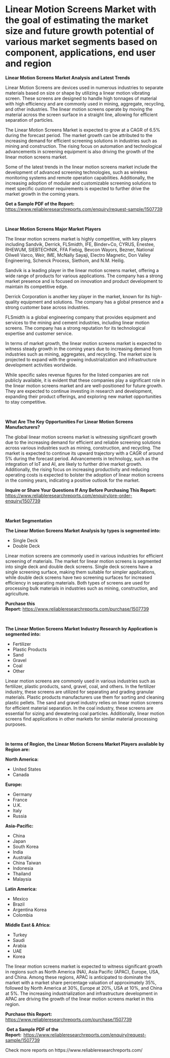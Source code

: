 <p><h1>Linear Motion Screens Market with the goal of estimating the market size and future growth potential of various market segments based on component, applications, end user and region</h1></p><p><strong>Linear Motion Screens Market Analysis and Latest Trends</strong></p>
<p><p>Linear Motion Screens are devices used in numerous industries to separate materials based on size or shape by utilizing a linear motion vibrating screen. These screens are designed to handle high tonnages of material with high efficiency and are commonly used in mining, aggregate, recycling, and other industries. The linear motion screens operate by moving the material across the screen surface in a straight line, allowing for efficient separation of particles.</p><p>The Linear Motion Screens Market is expected to grow at a CAGR of 6.5% during the forecast period. The market growth can be attributed to the increasing demand for efficient screening solutions in industries such as mining and construction. The rising focus on automation and technological advancements in screening equipment is also driving the growth of the linear motion screens market.</p><p>Some of the latest trends in the linear motion screens market include the development of advanced screening technologies, such as wireless monitoring systems and remote operation capabilities. Additionally, the increasing adoption of modular and customizable screening solutions to meet specific customer requirements is expected to further drive the market growth in the coming years.</p></p>
<p><strong>Get a Sample PDF of the Report:&nbsp;</strong> <a href="https://www.reliableresearchreports.com/enquiry/request-sample/1507739">https://www.reliableresearchreports.com/enquiry/request-sample/1507739</a></p>
<p>&nbsp;</p>
<p><strong>Linear Motion Screens Major Market Players</strong></p>
<p><p>The linear motion screens market is highly competitive, with key players including Sandvik, Derrick, FLSmidth, IFE, Binder+Co, CYRUS, Enestee, RHEWUM, SIEBTECHNIK, FFA Fiebig, Bevcon Wayors, Bezner, National Oilwell Varco, Weir, IME, McNally Sayaji, Electro Magnetic, Don Valley Engineering, Schenck Process, Siethom, and N.M. Heilig. </p><p>Sandvik is a leading player in the linear motion screens market, offering a wide range of products for various applications. The company has a strong market presence and is focused on innovation and product development to maintain its competitive edge.</p><p>Derrick Corporation is another key player in the market, known for its high-quality equipment and solutions. The company has a global presence and a strong customer base across industries.</p><p>FLSmidth is a global engineering company that provides equipment and services to the mining and cement industries, including linear motion screens. The company has a strong reputation for its technological expertise and customer service.</p><p>In terms of market growth, the linear motion screens market is expected to witness steady growth in the coming years due to increasing demand from industries such as mining, aggregates, and recycling. The market size is projected to expand with the growing industrialization and infrastructure development activities worldwide.</p><p>While specific sales revenue figures for the listed companies are not publicly available, it is evident that these companies play a significant role in the linear motion screens market and are well-positioned for future growth. They are expected to continue investing in research and development, expanding their product offerings, and exploring new market opportunities to stay competitive.</p></p>
<p>&nbsp;</p>
<p><strong>What Are The Key Opportunities For Linear Motion Screens Manufacturers?</strong></p>
<p><p>The global linear motion screens market is witnessing significant growth due to the increasing demand for efficient and reliable screening solutions across various industries such as mining, construction, and recycling. The market is expected to continue its upward trajectory with a CAGR of around 5% during the forecast period. Advancements in technology, such as the integration of IoT and AI, are likely to further drive market growth. Additionally, the rising focus on increasing productivity and reducing operating costs is expected to bolster the adoption of linear motion screens in the coming years, indicating a positive outlook for the market.</p></p>
<p><strong>Inquire or Share Your Questions If Any Before Purchasing This Report:</strong> <a href="https://www.reliableresearchreports.com/enquiry/pre-order-enquiry/1507739">https://www.reliableresearchreports.com/enquiry/pre-order-enquiry/1507739</a></p>
<p>&nbsp;</p>
<p><strong>Market Segmentation</strong></p>
<p><strong>The Linear Motion Screens Market Analysis by types is segmented into:</strong></p>
<p><ul><li>Single Deck</li><li>Double Deck</li></ul></p>
<p><p>Linear motion screens are commonly used in various industries for efficient screening of materials. The market for linear motion screens is segmented into single deck and double deck screens. Single deck screens have a single screening surface, making them suitable for simpler applications, while double deck screens have two screening surfaces for increased efficiency in separating materials. Both types of screens are used for processing bulk materials in industries such as mining, construction, and agriculture.</p></p>
<p><strong>Purchase this Report:&nbsp;</strong><a href="https://www.reliableresearchreports.com/purchase/1507739">https://www.reliableresearchreports.com/purchase/1507739</a></p>
<p>&nbsp;</p>
<p><strong>The Linear Motion Screens Market Industry Research by Application is segmented into:</strong></p>
<p><ul><li>Fertilizer</li><li>Plastic Products</li><li>Sand</li><li>Gravel</li><li>Coal</li><li>Other</li></ul></p>
<p><p>Linear motion screens are commonly used in various industries such as fertilizer, plastic products, sand, gravel, coal, and others. In the fertilizer industry, these screens are utilized for separating and grading granular materials. Plastic products manufacturers use them for sorting and cleaning plastic pellets. The sand and gravel industry relies on linear motion screens for efficient material separation. In the coal industry, these screens are essential for sizing and dewatering coal particles. Additionally, linear motion screens find applications in other markets for similar material processing purposes.</p></p>
<p>&nbsp;</p>
<p><strong>In terms of Region, the Linear Motion Screens Market Players available by Region are:</strong></p>
<p>
    <p> <strong> North America: </strong>
        <ul>
            <li>United States</li>
            <li>Canada</li>
        </ul>
        </p> 
    <p> <strong> Europe: </strong>
        <ul>
            <li>Germany</li>
            <li>France</li>
            <li>U.K.</li>
            <li>Italy</li>
            <li>Russia</li>
        </ul>
        </p> 
    <p> <strong> Asia-Pacific: </strong>
        <ul>
            <li>China</li>
            <li>Japan</li>
            <li>South Korea</li>
            <li>India</li>
            <li>Australia</li>
            <li>China Taiwan</li>
            <li>Indonesia</li>
            <li>Thailand</li>
            <li>Malaysia</li>
        </ul>
        </p> 
    <p> <strong> Latin America: </strong>
        <ul>
            <li>Mexico</li>
            <li>Brazil</li>
            <li>Argentina Korea</li>
            <li>Colombia</li>
        </ul>
        </p> 
    <p> <strong> Middle East & Africa: </strong>
        <ul>
            <li>Turkey</li>
            <li>Saudi</li>
            <li>Arabia</li>
            <li>UAE</li>
            <li>Korea</li>
        </ul>
    </p>
    </p>
<p><p>The linear motion screens market is expected to witness significant growth in regions such as North America (NA), Asia Pacific (APAC), Europe, USA, and China. Among these regions, APAC is anticipated to dominate the market with a market share percentage valuation of approximately 35%, followed by North America at 30%, Europe at 20%, USA at 10%, and China at 5%. The increasing industrialization and infrastructure development in APAC are driving the growth of the linear motion screens market in this region.</p></p>
<p><strong>Purchase this Report: </strong><a href="https://www.reliableresearchreports.com/purchase/1507739">https://www.reliableresearchreports.com/purchase/1507739</a></p>
<p>&nbsp;<strong>Get a Sample PDF of the Report:&nbsp;&nbsp;</strong><a href="https://www.reliableresearchreports.com/enquiry/request-sample/1507739">https://www.reliableresearchreports.com/enquiry/request-sample/1507739</a></p>
<p><strong></strong></p>
<p>Check more reports on https://www.reliableresearchreports.com/</p>